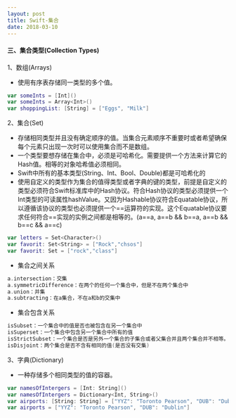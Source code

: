 ```yaml
---
layout: post
title: Swift-集合
date: 2018-03-10
---
```


#### 三、集合类型(Collection Types)

1、数组(Arrays)

* 使用有序表存储同一类型的多个值。

```swift
var someInts = [Int]()
var someInts = Array<Int>()
var shoppingList: [String] = ["Eggs", "Milk"]
```

2、集合(Set)

* 存储相同类型并且没有确定顺序的值。当集合元素顺序不重要时或者希望确保每个元素只出现一次时可以使用集合而不是数组。
* 一个类型要想存储在集合中，必须是可哈希化。需要提供一个方法来计算它的Hash值。相等的对象哈希值必须相同。
* Swift中所有的基本类型(String、Int、Bool、Double)都是可哈希化的
* 使用自定义的类型作为集合的值得类型或者字典的键的类型，前提是自定义的类型必须符合Swift标准库中的Hash协议。符合Hash协议的类型必须提供一个Int类型的可读属性hashValue。又因为Hashable协议符合Equatable协议，所以遵循该协议的类型也必须提供一个\==运算符的实现。这个Equatable协议要求任何符合\==实现的实例之间都是相等的。(a\==a, a\==b && b\==a, a\==b && b\==c && a==c)

```swift
var letters = Set<Character>()
var favorit: Set<String> = ["Rock","chsos"]
var favorit: Set = ["rock","class"]
```

* 集合之间关系

```swift
a.intersection：交集
a.symmetricDifference：在两个的任何一个集合中，但是不在两个集合中
a.union：并集
a.subtracting：在a集合，不在a和b的交集中
```

* 集合包含关系

```swift
isSubset：一个集合中的值是否也被包含在另一个集合中
isSuperset：一个集合中包含另一个集合中所有的值
isStrictSubset：一个集合是否是另外一个集合的子集合或者父集合并且两个集合并不相等。
isDisjoint：两个集合是否不含有相同的值(是否没有交集)
```

3、字典(Dictionary)

* 一种存储多个相同类型的值的容器。

```swift
var namesOfIntergers = [Int: String]()
var namesOfIntergers = Dictionary<Int, String>()
var airports: [String: String] = ["YYZ": "Toronto Pearson", "DUB": "Dublin"]
var airports = ["YYZ": "Toronto Pearson", "DUB": "Dublin"]
```



